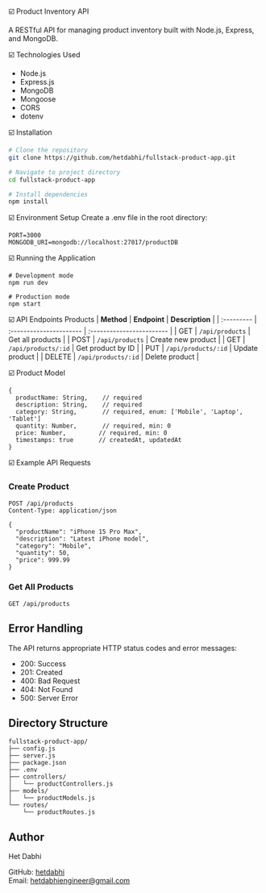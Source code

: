 ☑️ Product Inventory API

A RESTful API for managing product inventory built with Node.js, Express, and MongoDB.

☑️ Technologies Used

- Node.js
- Express.js
- MongoDB
- Mongoose
- CORS
- dotenv

☑️ Installation

```bash
# Clone the repository
git clone https://github.com/hetdabhi/fullstack-product-app.git

# Navigate to project directory
cd fullstack-product-app

# Install dependencies
npm install
```

☑️ Environment Setup 
Create a  .env  file in the root directory:
```
PORT=3000
MONGODB_URI=mongodb://localhost:27017/productDB
```

☑️ Running the Application
```
# Development mode
npm run dev

# Production mode
npm start
```
☑️  API Endpoints
Products
| **Method** | **Endpoint**            | **Description**           |
| :--------- | :---------------------- | :------------------------ |
| GET        | `/api/products`         | Get all products          |
| POST       | `/api/products`         | Create new product        |
| GET        | `/api/products/:id`     | Get product by ID         |
| PUT        | `/api/products/:id`     | Update product            |
| DELETE     | `/api/products/:id`     | Delete product            |

☑️ Product Model
```
{
  productName: String,    // required
  description: String,    // required
  category: String,       // required, enum: ['Mobile', 'Laptop', 'Tablet']
  quantity: Number,       // required, min: 0
  price: Number,         // required, min: 0
  timestamps: true       // createdAt, updatedAt
}
```
☑️ Example API Requests
### Create Product
```
POST /api/products
Content-Type: application/json

{
  "productName": "iPhone 15 Pro Max",
  "description": "Latest iPhone model",
  "category": "Mobile",
  "quantity": 50,
  "price": 999.99
}
```
### Get All Products
```
GET /api/products
```
## Error Handling
The API returns appropriate HTTP status codes and error messages:
-   200: Success
-   201: Created
-   400: Bad Request
-   404: Not Found
-   500: Server Error

## Directory Structure
```
fullstack-product-app/
├── config.js
├── server.js
├── package.json
├── .env
├── controllers/
│   └── productControllers.js
├── models/
│   └── productModels.js
└── routes/
    └── productRoutes.js
```
## Author
Het Dabhi

GitHub: [hetdabhi](https://github.com/hetdabhi)
<br>
Email: hetdabhiengineer@gmail.com
